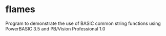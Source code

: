 # flames
Program to demonstrate the use of BASIC common string functions using PowerBASIC 3.5 and PB/Vision Professional 1.0
